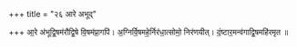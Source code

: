 +++
title = "२६ आरे अभूद्"

+++
आ॒रे अ॑भूद्वि॒षम॑रौद्वि॒षे वि॒षम॑प्रा॒गपि॑। अ॒ग्निर्वि॒षमहे॒र्निर॑धा॒त्सोमो॒ निर॑णयीत्। दं॒ष्टार॒मन्व॑गाद्वि॒षमहि॑रमृत ॥